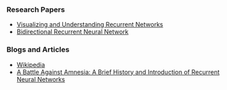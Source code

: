 ### Research Papers
- [Visualizing and Understanding Recurrent Networks](https://arxiv.org/abs/1506.02078)
- [Bidirectional Recurrent Neural Network](https://ieeexplore.ieee.org/document/650093)

### Blogs and Articles
- [Wikipedia](https://en.wikipedia.org/wiki/Recurrent_neural_network)
- [A Battle Against Amnesia: A Brief History and Introduction of Recurrent Neural Networks](https://towardsdatascience.com/a-battle-against-amnesia-a-brief-history-and-introduction-of-recurrent-neural-networks-50496aae6740)